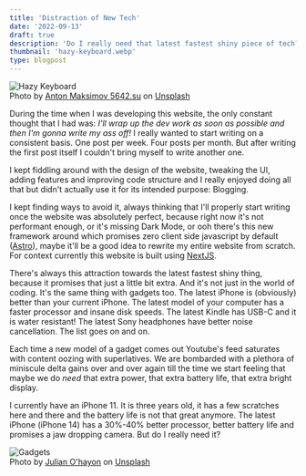 ```yaml
---
title: 'Distraction of New Tech'
date: '2022-09-13'
draft: true
description: 'Do I really need that latest fastest shiny piece of tech?'
thumbnail: 'hazy-keyboard.webp'
type: blogpost
---
```


<div class="post-image-wrapper">
  <img src="/images/hazy-keyboard.webp" class="post-image" alt="Hazy Keyboard" />
  <div class="post-image-caption">
    Photo by <a href="https://unsplash.com/@juvnsky?utm_source=unsplash&utm_medium=referral&utm_content=creditCopyText">Anton Maksimov 5642.su</a> on <a href="https://unsplash.com/s/photos/technology?utm_source=unsplash&utm_medium=referral&utm_content=creditCopyText">Unsplash</a>
  </div>
</div>

During the time when I was developing this website, the only constant thought that I had was: <i>I'll wrap up the dev work as soon as possible and then I'm gonna write my ass off!</i> I really wanted to start writing on a consistent basis. One post per week. Four posts per month. But after writing the first post itself I couldn't bring myself to write another one.

I kept fiddling around with the design of the website, tweaking the UI, adding features and improving code structure and I really enjoyed doing all that but didn't actually use it for its intended purpose: Blogging.

I kept finding ways to avoid it, always thinking that I'll properly start writing once the website was absolutely perfect, because right now it's not performant enough, or it's missing Dark Mode, or ooh there's this new framework around which promises zero client side javascript by default (<a target="_blank" href="https://astro.build">Astro</a>), maybe it'll be a good idea to rewrite my entire website from scratch. For context currently this website is built using <a target="_blank" href="https://nextjs.org/">NextJS</a>.

There's always this attraction towards the latest fastest shiny thing, because it promises that just a little bit extra. And it's not just in the world of coding. It's the same thing with gadgets too. The latest iPhone is (obviously) better than your current iPhone. The latest model of your computer has a faster processor and insane disk speeds. The latest Kindle has USB-C and it is water resistant! The latest Sony headphones have better noise cancellation. The list goes on and on.

Each time a new model of a gadget comes out Youtube's feed saturates with content oozing with superlatives. We are bombarded with a plethora of miniscule delta gains over and over again till the time we start feeling that maybe we do <i>need</i> that extra power, that extra battery life, that extra bright display.

I currently have an iPhone 11. It is three years old, it has a few scratches here and there and the battery life is not that great anymore. The latest iPhone (iPhone 14) has a 30%-40% better processor, better battery life and promises a jaw dropping camera. But do I really need it?

<div class="post-image-wrapper">
  <img src="/images/gadgets.webp" class="post-image" alt="Gadgets" />
  <div class="post-image-caption">
    Photo by <a href="https://unsplash.com/@anckor?utm_source=unsplash&utm_medium=referral&utm_content=creditCopyText">Julian O'hayon</a> on <a href="https://unsplash.com/s/photos/gadgets?utm_source=unsplash&utm_medium=referral&utm_content=creditCopyText">Unsplash</a>
  </div>
</div>
